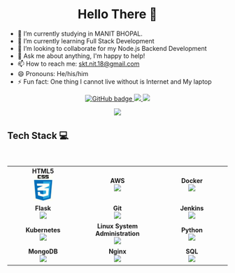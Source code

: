 <h1 align="center">Hello There 👋</h1>

- 🔭 I’m currently studying in MANIT BHOPAL.
- 🌱 I’m currently learning Full Stack Development
- 👯 I’m looking to collaborate for my Node.js Backend Development
- 💬 Ask me about anything, I'm happy to help!
- 📫 How to reach me: skt.nit.18@gmail.com
- 😄 Pronouns: He/his/him
- ⚡ Fun fact: One thing I cannot live without is Internet and My laptop
<!-- - 🤔 I’m looking for help with ... -->
<p align="center">
  <a href="https://github.com/shaileshnit?tab=followers">
    <img src="https://img.shields.io/github/followers/shaileshnit?label=Followers&logo=GitHub&style=for-the-badge" alt="GitHub badge" />
  </a>
  <a href="http://twitter.com/">
    <img src="https://img.shields.io/twitter/follow/shaileshnit?label=Twitter&logo=twitter&style=for-the-badge" />
  </a>
  <a href="https://discord.gg/xuJFYA">
    <img src="https://img.shields.io/discord/739069642043031602?logo=discord&style=for-the-badge" />
  </a>
</p>
<p align="center"><img width="50%" src="https://github-readme-stats.vercel.app/api?username=shaileshnit&show_icons=true&title_color=08fdd8&icon_color=79ff97&text_color=ffffff&bg_color=0a192f"/></p>

## Tech Stack :computer:

<br>
<table>
<tbody>
 <tr>
<td align="center" width="20%">
<span><b><center>HTML5</center></b></span> 
<img height=60px src="https://github.com/shaileshnit/shaileshnit/blob/master/img/img/css3.jpg"> 
</td>

<td align="center" width="20%">
<span><b><center>AWS</center></b></span> 
<img height=60px src="https://encrypted-tbn0.gstatic.com/images?q=tbn%3AANd9GcQV9AyEyvrlIJLOfbxFLfOr03Qy5gRL0txWMQ&usqp=CAU"> 
</td>

<td align="center" width="20%">
<span><b><center>Docker</center></b></span> 
<img height=60px src="https://encrypted-tbn0.gstatic.com/images?q=tbn%3AANd9GcTApU_6Eg4oWx3NMhLifHmNEkxjeMxfd3oGUA&usqp=CAU"> 
</td>
</tr>

<tr>
<td align="center" width="20%">
<span><b><center>Flask</center></b></span> 
<img height=65px src="https://www.pngitem.com/pimgs/m/159-1595977_flask-python-logo-hd-png-download.png"> 
</td>

<td align="center" width="20%">
<span><b><center>Git</center></b></span> 
<img height=65px src="https://git-scm.com/images/logos/downloads/Git-Logo-2Color.png"> 
</td>

<td align="center" width="20%">
<span><b><center>Jenkins</center></b></span> 
<img height=65px src="https://www.devteam.space/wp-content/uploads/2018/03/jenkins.jpg"> 
</td>
</tr>

<tr>
<td align="center" width="20%">
<span><b><center>Kubernetes</center></b></span> 
<img height=65px src="https://d15shllkswkct0.cloudfront.net/wp-content/blogs.dir/1/files/2019/05/Kubernetes_New.png"> 
</td>

<td align="center" width="20%">
<span><b><center>Linux System Administration</center></b></span> 
<img height=65px src="https://upload.wikimedia.org/wikipedia/commons/a/af/Tux.png"> 
</td>



<td align="center" width="20%">
<span><b><center>Python</center></b></span> 
<img height=65px src="https://www.python.org/static/community_logos/python-logo.png"> 
</td>
</tr>

<tr>
<td align="center" width="20%">
<span><b><center>MongoDB</center></b></span> 
<img height=65px src="https://www.logolynx.com/images/logolynx/d5/d50b83324fb4fbab14cdfaf47409115b.jpeg"> 
</td>

<td align="center" width="20%">
<span><b><center>Nginx</center></b></span> 
<img height=65px src="http://www.myiconfinder.com/uploads/iconsets/256-256-cf2ed3956a3a1484f83ed20d7e987f21.png"> 
</td>

<td align="center" width="20%">
<span><b><center>SQL</center></b></span> 
<img height=65px src="https://i0.wp.com/www.complexsql.com/wp-content/uploads/2017/01/sql-logo.jpg?ssl=1"> 
</td>
</tr>

</tbody>
</table>
